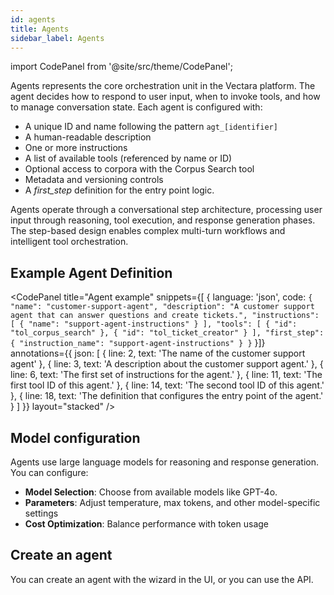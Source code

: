 ```yaml
---
id: agents
title: Agents
sidebar_label: Agents
---
```


import CodePanel from '@site/src/theme/CodePanel';

Agents represents the core orchestration unit in the Vectara platform. The 
agent decides how to respond to user input, when to invoke tools, and how to 
manage conversation state. Each agent is configured with: 

* A unique ID and name following the pattern `agt_[identifier]`
* A human-readable description
* One or more instructions
* A list of available tools (referenced by name or ID)
* Optional access to corpora with the Corpus Search tool
* Metadata and versioning controls
* A _first_step_ definition for the entry point logic.

Agents operate through a conversational step architecture, processing user 
input through reasoning, tool execution, and response generation phases. 
The step-based design enables complex multi-turn workflows and intelligent 
tool orchestration.

## Example Agent Definition

<CodePanel
  title="Agent example"
  snippets={[
    {
      language: 'json',
      code: `{
   "name": "customer-support-agent",
   "description": "A customer support agent that can answer questions and create tickets.",
   "instructions": [
     {
       "name": "support-agent-instructions"
     }
   ],
   "tools": [
     {
       "id": "tol_corpus_search"
     },
     {
       "id": "tol_ticket_creator"
     }
   ],
   "first_step": {
     "instruction_name": "support-agent-instructions"
   }
}`
    }]}  
  annotations={{
    json: [
      { line: 2, text: 'The name of the customer support agent' },
      { line: 3, text: 'A description about the customer support agent.' },
      { line: 6, text: 'The first set of instructions for the agent.' },
      { line: 11, text: 'The first tool ID of this agent.' },
      { line: 14, text: 'The second tool ID of this agent.' },
      { line: 18, text: 'The definition that configures the entry point of the agent.' }
    ]
  }}
  layout="stacked"
/>




## Model configuration

Agents use large language models for reasoning and response generation. You 
can configure:

- **Model Selection**: Choose from available models like GPT-4o.
- **Parameters**: Adjust temperature, max tokens, and other model-specific settings
- **Cost Optimization**: Balance performance with token usage

## Create an agent

You can create an agent with the wizard in the UI, or you can use the API.